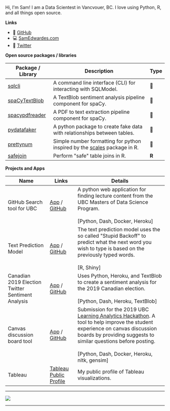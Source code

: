 Hi, I'm Sam! I am a Data Scientest in Vancvouer, BC. I love using Python, R, and all things open source.

**Links**

- 📂 [GitHub](https://github.com/SamEdwardes)
- 💻 [SamEdwardes.com](https://samedwardes.com/)
- 📧 [Twitter](https://twitter.com/TheReaLSamlam)

**Open source packages / libraries**

| Package / Library                                                      | Description                                                  | Type |
| ------------------------------------------------------------ | ------------------------------------------------------------ | ---- |
| [sqlcli](https://github.com/SamEdwardes/sqlcli) | A command line interface (CLI) for interacting with SQLModel.  | 🐍    |
| [spaCyTextBlob](https://github.com/SamEdwardes/spaCyTextBlob) | A TextBlob sentiment analysis pipeline component for spaCy.  | 🐍    |
| [spacypdfreader](https://github.com/SamEdwardes/spacypdfreader) | A PDF to text extraction pipeline component for spaCy. | 🐍    |
| [pydatafaker](https://github.com/SamEdwardes/pydatafaker)    | A python package to create fake data with relationships between tables. | 🐍    |
| [prettynum](https://github.com/SamEdwardes/prettynum)    | Simple number formatting for python inspired by the [scales](https://scales.r-lib.org/index.html) package in R. | 🐍    |
| [safejoin](https://github.com/SamEdwardes/safejoin)    | Perform "safe" table joins in R. | **R**    |

**Projects and Apps**

| Name                                                      | Links |Details                                                      |
| ------------------------------------------------------------ | ----- |------------------------------------------------------------ |
| GitHub Search tool for UBC | [App](https://ubc-mds-github-search.herokuapp.com/) / [GitHub](https://github.com/SamEdwardes/ubc-mds-github-search) | A python web application for finding lecture content from the UBC Masters of Data Science Program. <br /><br />[Python, Dash, Docker, Heroku] | 
| Text Prediction Model | [App](https://samedwardes.shinyapps.io/text-prediction-model/) / [GitHub](https://github.com/SamEdwardes/predictive-text-model-swift-key) | The text prediction model uses the so called "Stupid Backoff" to predict what the next word you wish to type is based on the previously typed words. <br /><br />[R, Shiny]|
| Canadian 2019 Election Twitter Sentiment Analysis | [App](https://cdn-election-sent-app.herokuapp.com/) / [GitHub](https://github.com/SamEdwardes/sentiment-cdn-election) | Uses Python, Heroku, and TextBlob to create a sentiment analysis for the 2019 Canadian election.<br /><br />[Python, Dash, Heroku, TextBlob] |
| Canvas discussion board tool | [App](https://ubc-canvas-discussion-board.herokuapp.com/) / [GitHub](https://github.com/SamEdwardes/MDS_Learning_Analytics)<br /> | Submission for the 2019 UBC [Learning Analytics Hackathon](https://learninganalytics.ubc.ca/for-students/hackathons/). A tool to help improve the student experience on canvas discussion boards by providing suggests to similar questions before posting.<br /><br />[Python, Dash, Docker, Heroku, nltk, gensim] |
| Tableau | [Tableau Public Profile](https://public.tableau.com/profile/sam.edwardes#!/) | My public profile of Tableau visualizations. |


<hr>

<p align="left">
  <img src="https://github-readme-stats.vercel.app/api?username=samedwardes&show_icons=true"/>
</p>

<hr>
